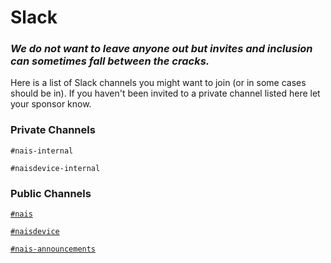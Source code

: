 # Slack

### _We do not want to leave anyone out but invites and inclusion can sometimes fall between the cracks._ 

Here is a list of Slack channels you might want to join (or in some cases should be in). If you haven't been invited to a private channel listed here let your sponsor know.  

### Private Channels

`#nais-internal`

`#naisdevice-internal`


### Public Channels

[`#nais`](https://nav-it.slack.com/archives/C5KUST8N6)

[`#naisdevice`](https://nav-it.slack.com/archives/C013XV66XHB)

[`#nais-announcements`](https://nav-it.slack.com/archives/C01DE3M9YBV)

